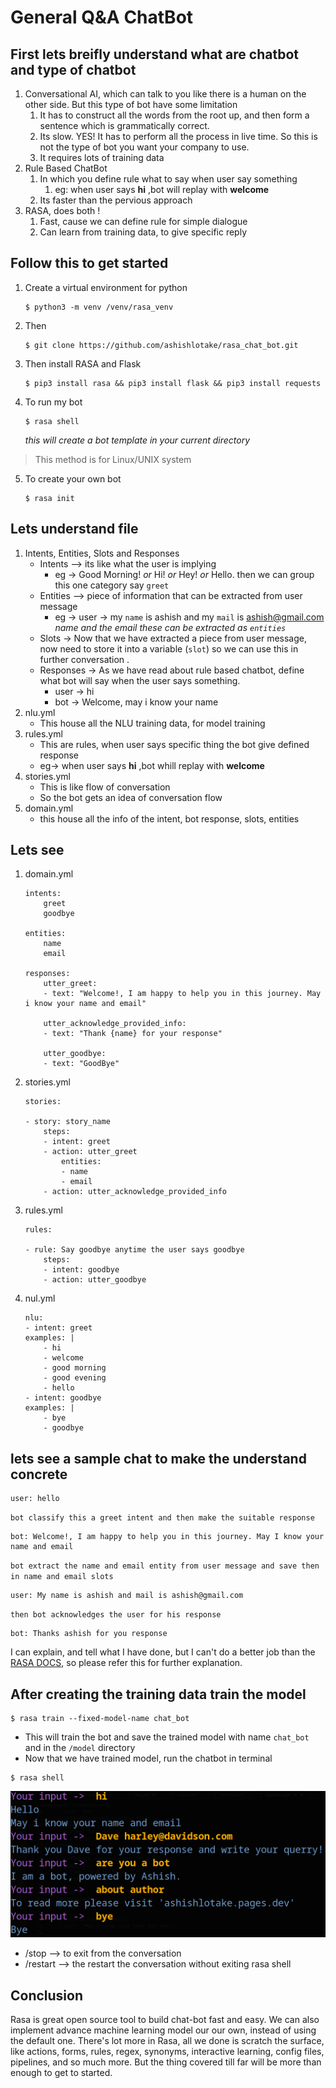 # General Q&A ChatBot

## First lets breifly understand what are chatbot and type of chatbot
1. Conversational AI, which can talk to you like there is a human on the other side. But this type of bot have some limitation
    1. It has to construct all the words from the root up, and then form a sentence which is grammatically correct.
    2. Its slow. YES! It has to perform all the process in live time. So this is not the type of bot you want your company to use.
    3. It requires lots of training data
2. Rule Based ChatBot
    1. In which you define rule what to say when user say something
        1. eg: when user says **hi** ,bot will replay with **welcome**
    2. Its faster than the pervious approach
3. RASA, does both !
    1. Fast, cause we can define rule for simple dialogue
    2. Can learn from training data, to give specific reply 


## Follow this to get started 
1. Create a virtual environment for python
    ```
    $ python3 -m venv /venv/rasa_venv
    ```
3. Then 
    ```
    $ git clone https://github.com/ashishlotake/rasa_chat_bot.git
    ```
3. Then install RASA and Flask
    ```
    $ pip3 install rasa && pip3 install flask && pip3 install requests
    ```

4. To run my bot
    ```
    $ rasa shell
    ```
    *this will create a bot template in your current directory*

>This method is for Linux/UNIX system

5. To create your own bot
    ```
    $ rasa init
    ```

## Lets understand file
1. Intents, Entities, Slots and Responses
    - Intents --> its like what the user is implying
        - eg ->     Good Morning! *or* Hi! *or* Hey! *or* Hello.
        then we can group this one category say `greet`
    - Entities --> piece of information that can be extracted from user message
        - eg -> user -> my `name` is ashish and my `mail` is ashish@gmail.com *name and the email these can be extracted as `entities`*
    - Slots -> Now that we have extracted a piece from user message, now need to store it into a variable (`slot`) so we can use this in further conversation .
    - Responses -> As we have read about rule based chatbot, define what bot will say when the user says something.
        - user -> hi
        - bot -> Welcome, may i know your name
2. nlu.yml
    - This house all the NLU training data, for model training
3. rules.yml
    - This are rules, when user says specific thing the bot give defined response
    - eg-> when user says **hi** ,bot whill replay with **welcome**
4. stories.yml
    - This is like flow of conversation 
    - So the bot gets an idea of conversation flow 
5. domain.yml
    - this house all the info of the intent, bot response, slots, entities

## Lets see 

1. domain.yml 
    ```
    intents:
        greet
        goodbye

    entities:
        name
        email
    
    responses:
        utter_greet:
        - text: "Welcome!, I am happy to help you in this journey. May i know your name and email"

        utter_acknowledge_provided_info:
        - text: "Thank {name} for your response"
        
        utter_goodbye:
        - text: "GoodBye"
    ```
2. stories.yml
    ```
    stories:

    - story: story_name
        steps:
        - intent: greet
        - action: utter_greet
            entities:
            - name
            - email
        - action: utter_acknowledge_provided_info
    ```

3. rules.yml
    ```
    rules:

    - rule: Say goodbye anytime the user says goodbye
        steps:
        - intent: goodbye
        - action: utter_goodbye
    ```
4. nul.yml
    ```
    nlu:
    - intent: greet
    examples: |
        - hi
        - welcome
        - good morning
        - good evening
        - hello
    - intent: goodbye
    examples: |
        - bye
        - goodbye
    ```


## lets see a sample chat to make the understand concrete

```
user: hello
```
`bot classify this a greet intent and then make the suitable response`
```
bot: Welcome!, I am happy to help you in this journey. May I know your name and email
```
`bot extract the name and email entity from user message and save then in name and email slots`
```
user: My name is ashish and mail is ashish@gmail.com
```
`then bot acknowledges the user for his response`
```
bot: Thanks ashish for you response
```


I can explain, and tell what I have done, but I can't do a better job than the [RASA DOCS](https://rasa.com/docs/rasa/), so please refer this for further explanation.

## After creating the training data train the model

```
$ rasa train --fixed-model-name chat_bot
```
- This will train the bot and save the trained model with name `chat_bot` and in the `/model` directory
- Now that we have trained model, run the chatbot in terminal
```
$ rasa shell
```
![imag](./rasa_shell_2.png)
- /stop --> to exit from the conversation
- /restart --> the restart the conversation without exiting rasa shell 

## Conclusion
Rasa is great open source tool to build chat-bot fast and easy. We can also implement advance machine learning model our our own, instead of using the default one.
There's lot more in Rasa, all we done is scratch the surface, like actions, forms, rules, regex, synonyms, interactive learning, config files, pipelines, and so much more. But the thing covered till far will be more than enough to get to started.

